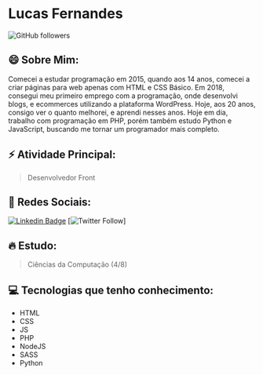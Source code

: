 # Lucas Fernandes
![GitHub followers](https://img.shields.io/github/followers/lukeeta?style=social)

## 😄 Sobre Mim:
Comecei a estudar programação em 2015, quando aos 14 anos, comecei a criar páginas para web apenas com HTML e CSS Básico. Em 2018, consegui meu primeiro emprego com a programação, onde desenvolvi blogs, e ecommerces utilizando a plataforma WordPress. Hoje, aos 20 anos, consigo ver o quanto melhorei, e aprendi nesses anos.
Hoje em dia, trabalho com programação em PHP, porém também estudo Python e JavaScript, buscando me tornar um programador mais completo.

## ⚡ Atividade Principal:
  > Desenvolvedor Front

## 🔗 Redes Sociais:
[![Linkedin Badge](https://img.shields.io/badge/-Lucas%20Fernandes-6633cc?style=flat-square&logo=Linkedin&logoColor=white&link=https://www.linkedin.com/in/lucasfpfelix/)](https://www.linkedin.com/in/lucasfpfelix/)
[![Twitter Follow](https://img.shields.io/twitter/follow/luketadev?style=social)]

## 🔥 Estudo:
  > Ciências da Computação (4/8)
 
## 💻 Tecnologias que tenho conhecimento:
  * HTML
  * CSS
  * JS
  * PHP
  * NodeJS
  * SASS
  * Python
